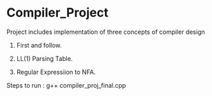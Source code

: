 # Compiler_Project

Project includes implementation of three concepts of compiler design

1. First and follow.

2. LL(1) Parsing Table.

3. Regular Expressiion to NFA.

Steps to run :  g++ compiler_proj_final.cpp
